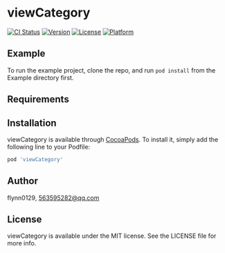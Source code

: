 # viewCategory

[![CI Status](https://img.shields.io/travis/flynn0129/viewCategory.svg?style=flat)](https://travis-ci.org/flynn0129/viewCategory)
[![Version](https://img.shields.io/cocoapods/v/viewCategory.svg?style=flat)](https://cocoapods.org/pods/viewCategory)
[![License](https://img.shields.io/cocoapods/l/viewCategory.svg?style=flat)](https://cocoapods.org/pods/viewCategory)
[![Platform](https://img.shields.io/cocoapods/p/viewCategory.svg?style=flat)](https://cocoapods.org/pods/viewCategory)

## Example

To run the example project, clone the repo, and run `pod install` from the Example directory first.

## Requirements

## Installation

viewCategory is available through [CocoaPods](https://cocoapods.org). To install
it, simply add the following line to your Podfile:

```ruby
pod 'viewCategory'
```

## Author

flynn0129, 563595282@qq.com

## License

viewCategory is available under the MIT license. See the LICENSE file for more info.
